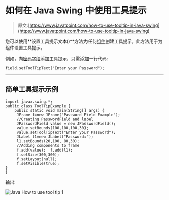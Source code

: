 # 如何在 Java Swing 中使用工具提示

> 原文:[https://www.javatpoint.com/how-to-use-tooltip-in-java-swing](https://www.javatpoint.com/how-to-use-tooltip-in-java-swing)

您可以使用**设置工具提示文本()**方法为任何[组件](java-jcomponent)创建工具提示。此方法用于为组件设置工具提示。

例如，向[密码字段](java-jpasswordfield)添加工具提示，只需添加一行代码:

```
field.setToolTipText("Enter your Password");

```

* * *

## 简单工具提示示例

```
import javax.swing.*;  
public class ToolTipExample {
	public static void main(String[] args) {  
	 JFrame f=new JFrame("Password Field Example");  
	 //Creating PasswordField and label
	 JPasswordField value = new JPasswordField(); 
	 value.setBounds(100,100,100,30);  
	 value.setToolTipText("Enter your Password");
	 JLabel l1=new JLabel("Password:");  
	 l1.setBounds(20,100, 80,30);  
	 //Adding components to frame
	 f.add(value);  f.add(l1);
	 f.setSize(300,300);  
	 f.setLayout(null);  
	 f.setVisible(true);   	
}
}

```

输出:

![Java How to use tool tip 1](../Images/20621117fb8aca8c9862643a7f8624fe.png)